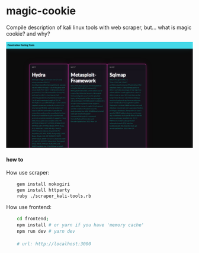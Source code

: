 # magic-cookie
  Compile description of kali linux tools with web scraper, but... what is magic cookie? and why?

![alt image](docs/Initial_version.png)

#### how to
How use scraper:
```
	gem install nokogiri
	gem install httparty
	ruby ./scraper_kali-tools.rb
```

How use frontend:
```bash
	cd frontend;
	npm install # or yarn if you have 'memory cache'
	npm run dev # yarn dev

	# url: http://localhost:3000
```
